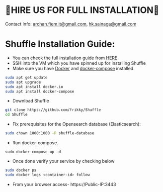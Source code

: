 # 🤝HIRE US FOR FULL INSTALLATION🤝

Contact Info: archan.fiem.it@gmail.com, hk.sainaga@gmail.com
# Shuffle Installation Guide:
  - You can check the full installation guide from [HERE](https://github.com/frikky/Shuffle/edit/master/.github/install-guide.md)
  - SSH into the VM which you have spinned up for installing Shuffle
  - Make sure you have [Docker](https://docs.docker.com/get-docker/) and [docker-compose](https://docs.docker.com/compose/install/) installed.
```bash
sudo apt get update
sudo apt upgrade
sudo apt install docker.io
sudo apt install docker-compose
```
  - Download Shuffle
```bash
git clone https://github.com/frikky/Shuffle
cd Shuffle
```
  - Fix prerequisites for the Opensearch database (Elasticsearch):
```bash
sudo chown 1000:1000 -R shuffle-database 		
```
  - Run docker-compose.
```
sudo docker-compose up -d
```
  - Once done verify your service by checking below
```bash
sudo docker ps
sudo docker logs <container-id> follow
```
  - From your browser access- https://Public-IP:3443
